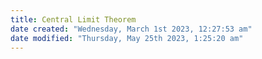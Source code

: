 ```yaml
---
title: Central Limit Theorem
date created: "Wednesday, March 1st 2023, 12:27:53 am"
date modified: "Thursday, May 25th 2023, 1:25:20 am"
---
```



